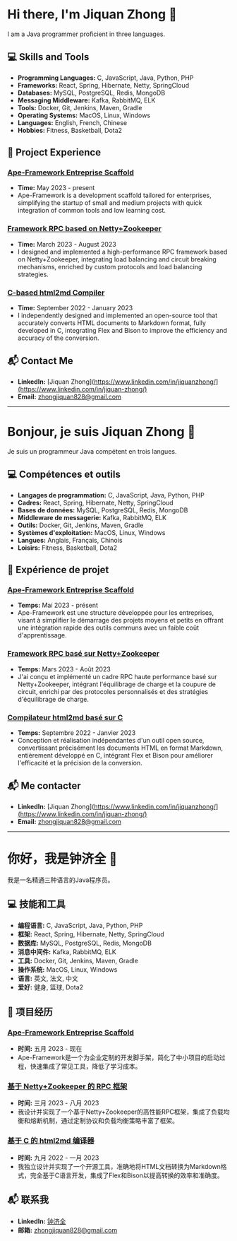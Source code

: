 # Hi there, I'm Jiquan Zhong 👋

I am a Java programmer proficient in three languages.

## 💻 Skills and Tools

- **Programming Languages:** C, JavaScript, Java, Python, PHP
- **Frameworks:** React, Spring, Hibernate, Netty, SpringCloud
- **Databases:** MySQL, PostgreSQL, Redis, MongoDB
- **Messaging Middleware:** Kafka, RabbitMQ, ELK
- **Tools:** Docker, Git, Jenkins, Maven, Gradle
- **Operating Systems:** MacOS, Linux, Windows
- **Languages:** English, French, Chinese
- **Hobbies:** Fitness, Basketball, Dota2

## 📂 Project Experience

### [Ape-Framework Entreprise Scaffold](https://github.com/JiquanZhong/ape-framework)
- **Time:** May 2023 - present
- Ape-Framework is a development scaffold tailored for enterprises, simplifying the startup of small and medium projects with quick integration of common tools and low learning cost.

### [Framework RPC based on Netty+Zookeeper](https://github.com/JiquanZhong/my-rpc)
- **Time:** March 2023 - August 2023
- I designed and implemented a high-performance RPC framework based on Netty+Zookeeper, integrating load balancing and circuit breaking mechanisms, enriched by custom protocols and load balancing strategies.

### [C-based html2md Compiler](https://github.com/JiquanZhong/Compo_Parser)
- **Time:** September 2022 - January 2023
- I independently designed and implemented an open-source tool that accurately converts HTML documents to Markdown format, fully developed in C, integrating Flex and Bison to improve the efficiency and accuracy of the conversion.

## 📬 Contact Me

- **LinkedIn:** [Jiquan Zhong](https://www.linkedin.com/in/jiquanzhong/](https://www.linkedin.com/in/jiquan-zhong/)
- **Email:** zhongjiquan828@gmail.com

---

# Bonjour, je suis Jiquan Zhong 👋

Je suis un programmeur Java compétent en trois langues.

## 💻 Compétences et outils

- **Langages de programmation:** C, JavaScript, Java, Python, PHP
- **Cadres:** React, Spring, Hibernate, Netty, SpringCloud
- **Bases de données:** MySQL, PostgreSQL, Redis, MongoDB
- **Middleware de messagerie:** Kafka, RabbitMQ, ELK
- **Outils:** Docker, Git, Jenkins, Maven, Gradle
- **Systèmes d'exploitation:** MacOS, Linux, Windows
- **Langues:** Anglais, Français, Chinois
- **Loisirs:** Fitness, Basketball, Dota2

## 📂 Expérience de projet

### [Ape-Framework Entreprise Scaffold](https://github.com/JiquanZhong/ape-framework)
- **Temps:** Mai 2023 - présent
- Ape-Framework est une structure développée pour les entreprises, visant à simplifier le démarrage des projets moyens et petits en offrant une intégration rapide des outils communs avec un faible coût d'apprentissage.

### [Framework RPC basé sur Netty+Zookeeper](https://github.com/JiquanZhong/my-rpc)
- **Temps:** Mars 2023 - Août 2023
- J'ai conçu et implémenté un cadre RPC haute performance basé sur Netty+Zookeeper, intégrant l'équilibrage de charge et la coupure de circuit, enrichi par des protocoles personnalisés et des stratégies d'équilibrage de charge.

### [Compilateur html2md basé sur C](https://github.com/JiquanZhong/Compo_Parser)
- **Temps:** Septembre 2022 - Janvier 2023
- Conception et réalisation indépendantes d'un outil open source, convertissant précisément les documents HTML en format Markdown, entièrement développé en C, intégrant Flex et Bison pour améliorer l'efficacité et la précision de la conversion.

## 📬 Me contacter

- **LinkedIn:** [Jiquan Zhong](https://www.linkedin.com/in/jiquanzhong/](https://www.linkedin.com/in/jiquan-zhong/)
- **Email:** zhongjiquan828@gmail.com

---

# 你好，我是钟济全 👋

我是一名精通三种语言的Java程序员。

## 💻 技能和工具

- **编程语言:** C, JavaScript, Java, Python, PHP
- **框架:** React, Spring, Hibernate, Netty, SpringCloud
- **数据库:** MySQL, PostgreSQL, Redis, MongoDB
- **消息中间件:** Kafka, RabbitMQ, ELK
- **工具:** Docker, Git, Jenkins, Maven, Gradle
- **操作系统:** MacOS, Linux, Windows
- **语言:** 英文, 法文, 中文
- **爱好:** 健身, 篮球, Dota2

## 📂 项目经历

### [Ape-Framework Entreprise Scaffold](https://github.com/JiquanZhong/ape-framework)
- **时间:** 五月 2023 - 现在
- Ape-Framework是一个为企业定制的开发脚手架，简化了中小项目的启动过程，快速集成了常见工具，降低了学习成本。

### [基于 Netty+Zookeeper 的 RPC 框架](https://github.com/JiquanZhong/my-rpc)
- **时间:** 三月 2023 - 八月 2023
- 我设计并实现了一个基于Netty+Zookeeper的高性能RPC框架，集成了负载均衡和熔断机制，通过定制协议和负载均衡策略丰富了框架。

### [基于 C 的 html2md 编译器](https://github.com/JiquanZhong/Compo_Parser)
- **时间:** 九月 2022 - 一月 2023
- 我独立设计并实现了一个开源工具，准确地将HTML文档转换为Markdown格式，完全基于C语言开发，集成了Flex和Bison以提高转换的效率和准确度。

## 📬 联系我

- **LinkedIn:** [钟济全](https://www.linkedin.com/in/jiquanzhong/)
- **邮箱:** zhongjiquan828@gmail.com
